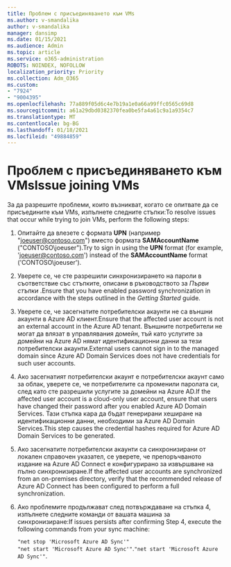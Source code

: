 ```yaml
---
title: Проблем с присъединяването към VMs
ms.author: v-smandalika
author: v-smandalika
manager: dansimp
ms.date: 01/15/2021
ms.audience: Admin
ms.topic: article
ms.service: o365-administration
ROBOTS: NOINDEX, NOFOLLOW
localization_priority: Priority
ms.collection: Adm_O365
ms.custom:
- "7924"
- "9004395"
ms.openlocfilehash: 77a889f05d6c4e7b19a1e0a66a99ffc0565c69d8
ms.sourcegitcommit: a61a29dbd0382370fea0be5fa4a61c9a1a9354c7
ms.translationtype: MT
ms.contentlocale: bg-BG
ms.lasthandoff: 01/18/2021
ms.locfileid: "49884859"
---
```

# <a name="issue-joining-vms"></a><span data-ttu-id="7feb0-102">Проблем с присъединяването към VMs</span><span class="sxs-lookup"><span data-stu-id="7feb0-102">Issue joining VMs</span></span>

<span data-ttu-id="7feb0-103">За да разрешите проблеми, които възникват, когато се опитвате да се присъедините към VMs, изпълнете следните стъпки:</span><span class="sxs-lookup"><span data-stu-id="7feb0-103">To resolve issues that occur while trying to join VMs, perform the following steps:</span></span>

1. <span data-ttu-id="7feb0-104">Опитайте да влезете с формата **UPN** (например "joeuser@contoso.com") вместо формата **SAMAccountName** ("CONTOSO\joeuser").</span><span class="sxs-lookup"><span data-stu-id="7feb0-104">Try to sign in using the **UPN** format (for example, 'joeuser@contoso.com') instead of the **SAMAccountName** format ('CONTOSO\joeuser').</span></span>
2. <span data-ttu-id="7feb0-105">Уверете се, че сте разрешили синхронизирането на пароли в съответствие със стъпките, описани в ръководството за *Първи стъпки* .</span><span class="sxs-lookup"><span data-stu-id="7feb0-105">Ensure that you have enabled password synchronization in accordance with the steps outlined in the *Getting Started* guide.</span></span>
3. <span data-ttu-id="7feb0-106">Уверете се, че засегнатите потребителски акаунти не са външни акаунти в Azure AD клиент.</span><span class="sxs-lookup"><span data-stu-id="7feb0-106">Ensure that the affected user account is not an external account in the Azure AD tenant.</span></span> <span data-ttu-id="7feb0-107">Външните потребители не могат да влязат в управлявания домейн, тъй като услугите за домейни на Azure AD нямат идентификационни данни за тези потребителски акаунти.</span><span class="sxs-lookup"><span data-stu-id="7feb0-107">External users cannot sign in to the managed domain since Azure AD Domain Services does not have credentials for such user accounts.</span></span>
4. <span data-ttu-id="7feb0-108">Ако засегнатият потребителски акаунт е потребителски акаунт само за облак, уверете се, че потребителите са променили паролата си, след като сте разрешили услугите за домейни на Azure AD.</span><span class="sxs-lookup"><span data-stu-id="7feb0-108">If the affected user account is a cloud-only user account, ensure that users have changed their password after you enabled Azure AD Domain Services.</span></span> <span data-ttu-id="7feb0-109">Тази стъпка кара да бъдат генерирани хеширане на идентификационни данни, необходими за Azure AD Domain Services.</span><span class="sxs-lookup"><span data-stu-id="7feb0-109">This step causes the credential hashes required for Azure AD Domain Services to be generated.</span></span>
5. <span data-ttu-id="7feb0-110">Ако засегнатите потребителски акаунти са синхронизирани от локален справочен указател, се уверете, че препоръчваното издание на Azure AD Connect е конфигурирано за извършване на пълно синхронизиране.</span><span class="sxs-lookup"><span data-stu-id="7feb0-110">If the affected user accounts are synchronized from an on-premises directory, verify that the recommended release of Azure AD Connect has been configured to perform a full synchronization.</span></span>
6. <span data-ttu-id="7feb0-111">Ако проблемите продължават след потвърждаване на стъпка 4, изпълнете следните команди от вашата машина за синхронизиране:</span><span class="sxs-lookup"><span data-stu-id="7feb0-111">If issues persists after confirming Step 4, execute the following commands from your sync machine:</span></span>
 
     `"net stop 'Microsoft Azure AD Sync'"`  
     <span data-ttu-id="7feb0-112">`"net start 'Microsoft Azure AD Sync'"`.</span><span class="sxs-lookup"><span data-stu-id="7feb0-112">`"net start 'Microsoft Azure AD Sync'"`.</span></span>